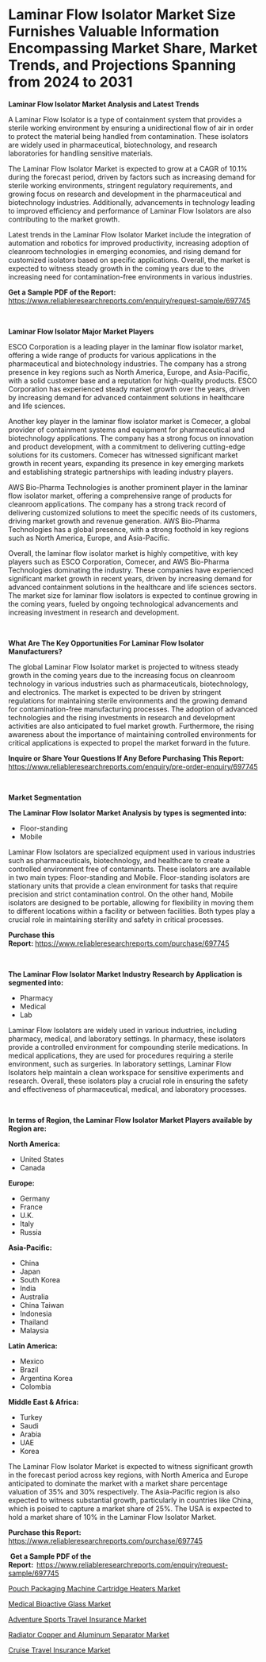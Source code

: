 <p><h1>Laminar Flow Isolator Market Size Furnishes Valuable Information Encompassing Market Share, Market Trends, and Projections Spanning from 2024 to 2031</h1></p><p><strong>Laminar Flow Isolator Market Analysis and Latest Trends</strong></p>
<p><p>A Laminar Flow Isolator is a type of containment system that provides a sterile working environment by ensuring a unidirectional flow of air in order to protect the material being handled from contamination. These isolators are widely used in pharmaceutical, biotechnology, and research laboratories for handling sensitive materials.</p><p>The Laminar Flow Isolator Market is expected to grow at a CAGR of 10.1% during the forecast period, driven by factors such as increasing demand for sterile working environments, stringent regulatory requirements, and growing focus on research and development in the pharmaceutical and biotechnology industries. Additionally, advancements in technology leading to improved efficiency and performance of Laminar Flow Isolators are also contributing to the market growth.</p><p>Latest trends in the Laminar Flow Isolator Market include the integration of automation and robotics for improved productivity, increasing adoption of cleanroom technologies in emerging economies, and rising demand for customized isolators based on specific applications. Overall, the market is expected to witness steady growth in the coming years due to the increasing need for contamination-free environments in various industries.</p></p>
<p><strong>Get a Sample PDF of the Report:&nbsp;</strong> <a href="https://www.reliableresearchreports.com/enquiry/request-sample/697745">https://www.reliableresearchreports.com/enquiry/request-sample/697745</a></p>
<p>&nbsp;</p>
<p><strong>Laminar Flow Isolator Major Market Players</strong></p>
<p><p>ESCO Corporation is a leading player in the laminar flow isolator market, offering a wide range of products for various applications in the pharmaceutical and biotechnology industries. The company has a strong presence in key regions such as North America, Europe, and Asia-Pacific, with a solid customer base and a reputation for high-quality products. ESCO Corporation has experienced steady market growth over the years, driven by increasing demand for advanced containment solutions in healthcare and life sciences.</p><p>Another key player in the laminar flow isolator market is Comecer, a global provider of containment systems and equipment for pharmaceutical and biotechnology applications. The company has a strong focus on innovation and product development, with a commitment to delivering cutting-edge solutions for its customers. Comecer has witnessed significant market growth in recent years, expanding its presence in key emerging markets and establishing strategic partnerships with leading industry players.</p><p>AWS Bio-Pharma Technologies is another prominent player in the laminar flow isolator market, offering a comprehensive range of products for cleanroom applications. The company has a strong track record of delivering customized solutions to meet the specific needs of its customers, driving market growth and revenue generation. AWS Bio-Pharma Technologies has a global presence, with a strong foothold in key regions such as North America, Europe, and Asia-Pacific.</p><p>Overall, the laminar flow isolator market is highly competitive, with key players such as ESCO Corporation, Comecer, and AWS Bio-Pharma Technologies dominating the industry. These companies have experienced significant market growth in recent years, driven by increasing demand for advanced containment solutions in the healthcare and life sciences sectors. The market size for laminar flow isolators is expected to continue growing in the coming years, fueled by ongoing technological advancements and increasing investment in research and development.</p></p>
<p>&nbsp;</p>
<p><strong>What Are The Key Opportunities For Laminar Flow Isolator Manufacturers?</strong></p>
<p><p>The global Laminar Flow Isolator market is projected to witness steady growth in the coming years due to the increasing focus on cleanroom technology in various industries such as pharmaceuticals, biotechnology, and electronics. The market is expected to be driven by stringent regulations for maintaining sterile environments and the growing demand for contamination-free manufacturing processes. The adoption of advanced technologies and the rising investments in research and development activities are also anticipated to fuel market growth. Furthermore, the rising awareness about the importance of maintaining controlled environments for critical applications is expected to propel the market forward in the future.</p></p>
<p><strong>Inquire or Share Your Questions If Any Before Purchasing This Report:</strong> <a href="https://www.reliableresearchreports.com/enquiry/pre-order-enquiry/697745">https://www.reliableresearchreports.com/enquiry/pre-order-enquiry/697745</a></p>
<p>&nbsp;</p>
<p><strong>Market Segmentation</strong></p>
<p><strong>The Laminar Flow Isolator Market Analysis by types is segmented into:</strong></p>
<p><ul><li>Floor-standing</li><li>Mobile</li></ul></p>
<p><p>Laminar Flow Isolators are specialized equipment used in various industries such as pharmaceuticals, biotechnology, and healthcare to create a controlled environment free of contaminants. These isolators are available in two main types: Floor-standing and Mobile. Floor-standing isolators are stationary units that provide a clean environment for tasks that require precision and strict contamination control. On the other hand, Mobile isolators are designed to be portable, allowing for flexibility in moving them to different locations within a facility or between facilities. Both types play a crucial role in maintaining sterility and safety in critical processes.</p></p>
<p><strong>Purchase this Report:&nbsp;</strong><a href="https://www.reliableresearchreports.com/purchase/697745">https://www.reliableresearchreports.com/purchase/697745</a></p>
<p>&nbsp;</p>
<p><strong>The Laminar Flow Isolator Market Industry Research by Application is segmented into:</strong></p>
<p><ul><li>Pharmacy</li><li>Medical</li><li>Lab</li></ul></p>
<p><p>Laminar Flow Isolators are widely used in various industries, including pharmacy, medical, and laboratory settings. In pharmacy, these isolators provide a controlled environment for compounding sterile medications. In medical applications, they are used for procedures requiring a sterile environment, such as surgeries. In laboratory settings, Laminar Flow Isolators help maintain a clean workspace for sensitive experiments and research. Overall, these isolators play a crucial role in ensuring the safety and effectiveness of pharmaceutical, medical, and laboratory processes.</p></p>
<p>&nbsp;</p>
<p><strong>In terms of Region, the Laminar Flow Isolator Market Players available by Region are:</strong></p>
<p>
    <p> <strong> North America: </strong>
        <ul>
            <li>United States</li>
            <li>Canada</li>
        </ul>
        </p> 
    <p> <strong> Europe: </strong>
        <ul>
            <li>Germany</li>
            <li>France</li>
            <li>U.K.</li>
            <li>Italy</li>
            <li>Russia</li>
        </ul>
        </p> 
    <p> <strong> Asia-Pacific: </strong>
        <ul>
            <li>China</li>
            <li>Japan</li>
            <li>South Korea</li>
            <li>India</li>
            <li>Australia</li>
            <li>China Taiwan</li>
            <li>Indonesia</li>
            <li>Thailand</li>
            <li>Malaysia</li>
        </ul>
        </p> 
    <p> <strong> Latin America: </strong>
        <ul>
            <li>Mexico</li>
            <li>Brazil</li>
            <li>Argentina Korea</li>
            <li>Colombia</li>
        </ul>
        </p> 
    <p> <strong> Middle East & Africa: </strong>
        <ul>
            <li>Turkey</li>
            <li>Saudi</li>
            <li>Arabia</li>
            <li>UAE</li>
            <li>Korea</li>
        </ul>
    </p>
    </p>
<p><p>The Laminar Flow Isolator Market is expected to witness significant growth in the forecast period across key regions, with North America and Europe anticipated to dominate the market with a market share percentage valuation of 35% and 30% respectively. The Asia-Pacific region is also expected to witness substantial growth, particularly in countries like China, which is poised to capture a market share of 25%. The USA is expected to hold a market share of 10% in the Laminar Flow Isolator Market.</p></p>
<p><strong>Purchase this Report: </strong><a href="https://www.reliableresearchreports.com/purchase/697745">https://www.reliableresearchreports.com/purchase/697745</a></p>
<p>&nbsp;<strong>Get a Sample PDF of the Report:&nbsp;&nbsp;</strong><a href="https://www.reliableresearchreports.com/enquiry/request-sample/697745">https://www.reliableresearchreports.com/enquiry/request-sample/697745</a></p>
<p><strong></strong></p>
<p><p><a href="https://github.com/khansimonweber1lqujlwoz15d/Market-Research-Report-List-1/blob/main/pouch-packaging-machine-cartridge-heaters-market.md">Pouch Packaging Machine Cartridge Heaters Market</a></p><p><a href="https://issuu.com/reportprime-2/docs/medical-bioactive-glass-market-size-2030.pptx">Medical Bioactive Glass Market</a></p><p><a href="https://medium.com/@donaldortega4f/adventure-sports-travel-insurance-market-size-and-market-trends-complete-industry-overview-2024-a69792db1486">Adventure Sports Travel Insurance Market</a></p><p><a href="https://github.com/derrinmiltonellis35gcl/Market-Research-Report-List-1/blob/main/radiator-copper-and-aluminum-separator-market.md">Radiator Copper and Aluminum Separator Market</a></p><p><a href="https://medium.com/@donaldortega4f/cruise-travel-insurance-market-outlook-industry-overview-and-forecast-2024-to-2031-6c907580f505">Cruise Travel Insurance Market</a></p></p>